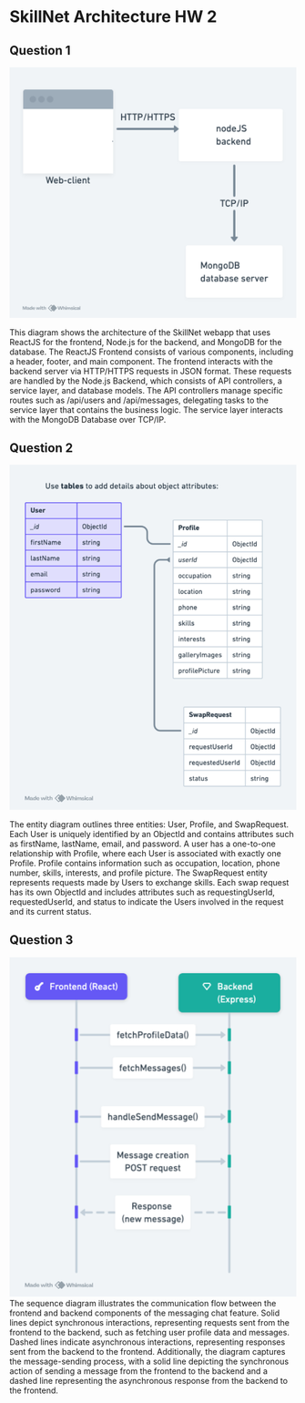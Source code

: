 # SkillNet Architecture HW 2

## Question 1 

![Architecture Diagram](./HW_2_images/component_diagram_Chery.png)

This diagram shows the architecture of the SkillNet webapp that uses ReactJS for the frontend, Node.js for the backend, and MongoDB for the database. The ReactJS Frontend consists of various components, including a header, footer, and main component. The frontend interacts with the backend server via HTTP/HTTPS requests in JSON format. These requests are handled by the Node.js Backend, which consists of API controllers, a service layer, and database models. The API controllers manage specific routes such as /api/users and /api/messages, delegating tasks to the service layer that contains the business logic. The service layer interacts with the MongoDB Database over TCP/IP.


## Question 2 

![Architecture Diagram](./HW_2_images/entity_diagram_Chery.png)

The entity diagram outlines three entities: User, Profile, and SwapRequest. Each User is uniquely identified by an ObjectId and contains attributes such as firstName, lastName, email, and password. A user has a one-to-one relationship with Profile, where each User is associated with exactly one Profile. Profile contains information such as occupation, location, phone number, skills, interests, and profile picture. The SwapRequest entity represents requests made by Users to exchange skills. Each swap request has its own ObjectId and includes attributes such as requestingUserId, requestedUserId, and status to indicate the Users involved in the request and its current status. 

## Question 3 

![Architecture Diagram](./HW_2_images/sequence_diagram_Chery.png)
The sequence diagram illustrates the communication flow between the frontend and backend components of the messaging chat feature. Solid lines depict synchronous interactions, representing requests sent from the frontend to the backend, such as fetching user profile data and messages. Dashed lines indicate asynchronous interactions, representing responses sent from the backend to the frontend. Additionally, the diagram captures the message-sending process, with a solid line depicting the synchronous action of sending a message from the frontend to the backend and a dashed line representing the asynchronous response from the backend to the frontend. 